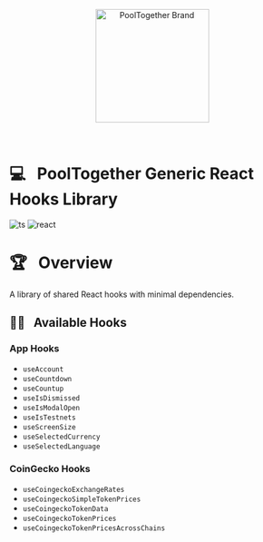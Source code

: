 <p align="center">
  <a href="https://github.com/pooltogether/pooltogether--brand-assets">
    <img src="https://github.com/pooltogether/pooltogether--brand-assets/blob/977e03604c49c63314450b5d432fe57d34747c66/logo/pooltogether-logo--purple-gradient.png?raw=true" alt="PoolTogether Brand" style="max-width:100%;" width="200">
  </a>
</p>

<br />

# 💻 &nbsp; PoolTogether Generic React Hooks Library

![ts](https://img.shields.io/badge/typescript-%23007ACC.svg?style=flat&logo=typescript&logoColor=white)
![react](https://img.shields.io/badge/react-%2320232a.svg?style=flat&logo=react&logoColor=%2361DAFB)

# 🏆 &nbsp; Overview

A library of shared React hooks with minimal dependencies.

## 🐱‍👤 &nbsp; Available Hooks

### App Hooks

- `useAccount`
- `useCountdown`
- `useCountup`
- `useIsDismissed`
- `useIsModalOpen`
- `useIsTestnets`
- `useScreenSize`
- `useSelectedCurrency`
- `useSelectedLanguage`

### CoinGecko Hooks

- `useCoingeckoExchangeRates`
- `useCoingeckoSimpleTokenPrices`
- `useCoingeckoTokenData`
- `useCoingeckoTokenPrices`
- `useCoingeckoTokenPricesAcrossChains`
